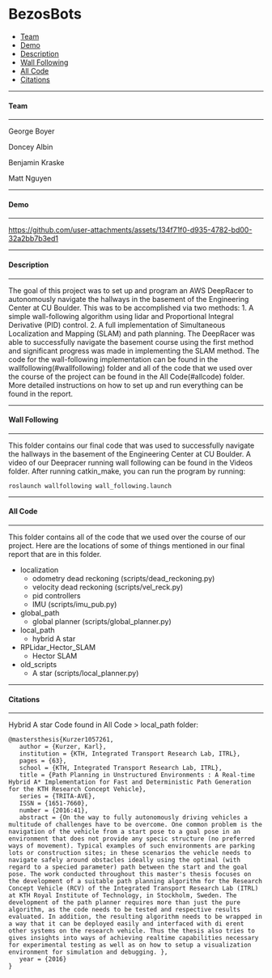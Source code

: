 # BezosBots

* [Team](#team)
* [Demo](#demo)
* [Description](#description)
* [Wall Following](#wallfollowing)
* [All Code](#allcode)
* [Citations](#citations)

---
#### <a name="team"></a> Team
---

George Boyer

Doncey Albin

Benjamin Kraske

Matt Nguyen

---
#### <a name="demo"></a> Demo
---

https://github.com/user-attachments/assets/134f71f0-d935-4782-bd00-32a2bb7b3ed1

---
#### <a name="description"></a> Description
---

The goal of this project was to set up and program an AWS DeepRacer to autonomously navigate the hallways in the basement of the Engineering Center at CU Boulder. This was to be accomplished via two methods: 1. A simple wall-following algorithm using lidar and Proportional Integral Derivative (PID) control. 2. A full implementation of Simultaneous Localization and Mapping (SLAM) and path planning. The DeepRacer was able to successfully navigate the basement course using the first method and significant progress was made in implementing the SLAM method. The code for the wall-following implementation can be found in the wallfollowing(#wallfollowing) folder and all of the code that we used over the course of the project can be found in the All Code(#allcode) folder. More detailed instructions on how to set up and run everything can be found in the report.

---
#### <a name="wallfollowing"></a> Wall Following
---

This folder contains our final code that was used to successfully navigate the hallways in the basement of the Engineering Center at CU Boulder. A video of our Deepracer running wall following can be found in the Videos folder. After running catkin_make, you can run the program by running:

```
roslaunch wallfollowing wall_following.launch
```

---
#### <a name="allcode"></a> All Code
---

This folder contains all of the code that we used over the course of our project. Here are the locations of some of things mentioned in our final report that are in this folder.

* localization
    * odometry dead reckoning (scripts/dead_reckoning.py)
    * velocity dead reckoning (scripts/vel_reck.py)
    * pid controllers
    * IMU (scripts/imu_pub.py)
* global_path
    * global planner (scripts/global_planner.py)
* local_path
    * hybrid A star
* RPLidar_Hector_SLAM
    * Hector SLAM
* old_scripts
    * A star (scripts/local_planner.py)


---
#### <a name="citations"></a> Citations
---

Hybrid A star Code found in All Code > local_path folder:
```
@mastersthesis{Kurzer1057261,
   author = {Kurzer, Karl},
   institution = {KTH, Integrated Transport Research Lab, ITRL},
   pages = {63},
   school = {KTH, Integrated Transport Research Lab, ITRL},
   title = {Path Planning in Unstructured Environments : A Real-time Hybrid A* Implementation for Fast and Deterministic Path Generation for the KTH Research Concept Vehicle},
   series = {TRITA-AVE},
   ISSN = {1651-7660},
   number = {2016:41},
   abstract = {On the way to fully autonomously driving vehicles a multitude of challenges have to be overcome. One common problem is the navigation of the vehicle from a start pose to a goal pose in an environment that does not provide any specic structure (no preferred ways of movement). Typical examples of such environments are parking lots or construction sites; in these scenarios the vehicle needs to navigate safely around obstacles ideally using the optimal (with regard to a specied parameter) path between the start and the goal pose. The work conducted throughout this master's thesis focuses on the development of a suitable path planning algorithm for the Research Concept Vehicle (RCV) of the Integrated Transport Research Lab (ITRL) at KTH Royal Institute of Technology, in Stockholm, Sweden. The development of the path planner requires more than just the pure algorithm, as the code needs to be tested and respective results evaluated. In addition, the resulting algorithm needs to be wrapped in a way that it can be deployed easily and interfaced with di erent other systems on the research vehicle. Thus the thesis also tries to gives insights into ways of achieving realtime capabilities necessary for experimental testing as well as on how to setup a visualization environment for simulation and debugging. },
   year = {2016}
}
```
